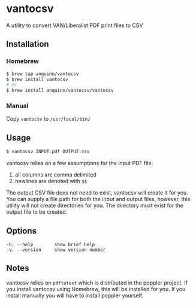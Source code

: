 # vantocsv
A utility to convert VAN/Liberalist PDF print files to CSV

## Installation
### Homebrew
```bash
$ brew tap anquinn/vantocsv
$ brew install vantocsv
# or
$ brew install anquinn/vantocsv/vantocsv
```

### Manual
Copy `vantocsv` to `/usr/local/bin/`

## Usage

```bash
$ vantocsv INPUT.pdf OUTPUT.csv
```
vantocsv relies on a few assumptions for the input PDF file: 
1) all columns are comma delimited
2) newlines are denoted with `$$`

The output CSV file does not need to exist, vantocsv will create it for you. You can supply a file path for both the input and output files, however, this utility will not create directories for you. The directory must exist for the output file to be created.

## Options

```text
-h, --help        show brief help
-v, --version     show version number
```

## Notes
vantocsv relies on `pdftotext` which is distributed in the poppler project. If you install vantocsv using Homebrew, this will be installed for you. If you install manually you will have to install poppler yourself. 

